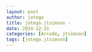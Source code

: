 ```yaml
---
layout: post
author: jotego
title: jotego.jtsimson - 
date: 2024-12-31
categories: [Arcade, jtsimson]
tags: [jotego.jtsimson]
---
```


